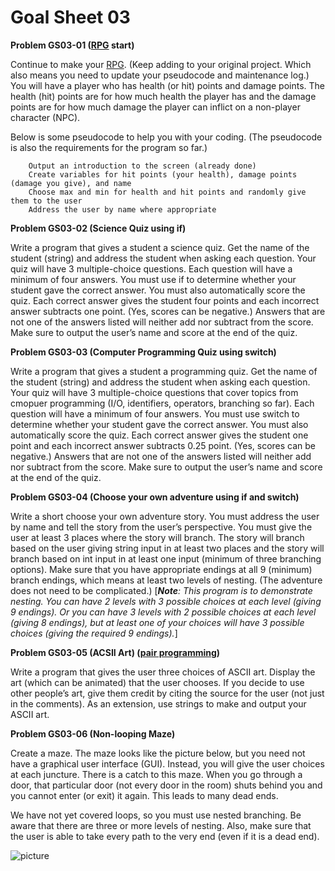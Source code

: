 # Goal Sheet 03

**Problem GS03-01 ([RPG](https://github.com/MichaelTMiyoshi/CSharpWithMiyoshi/blob/master/Problems/RPG_Requirements.md) start)**

Continue to make your [RPG](https://github.com/MichaelTMiyoshi/CSharpWithMiyoshi/blob/master/Problems/RPG_Requirements.md).  (Keep adding to your original project.  Which also means you need to update your pseudocode and maintenance log.)  You will have a player who has health (or hit) points and damage points.  The health (hit) points are for how much health the player has and the damage points are for how much damage the player can inflict on a non-player character (NPC).

Below is some pseudocode to help you with your coding.  (The pseudocode is also the requirements for the program so far.)

```
	Output an introduction to the screen (already done)
	Create variables for hit points (your health), damage points (damage you give), and name
	Choose max and min for health and hit points and randomly give them to the user
	Address the user by name where appropriate
```

**Problem GS03-02 (Science Quiz using if)**

Write a program that gives a student a science quiz.  Get the name of the student (string) and address the student when asking each question.  Your quiz will have 3 multiple-choice questions.  Each question will have a minimum of four answers.  You must use if to determine whether your student gave the correct answer.  You must also automatically score the quiz.  Each correct answer gives the student four points and each incorrect answer subtracts one point.  (Yes, scores can be negative.)  Answers that are not one of the answers listed will neither add nor subtract from the score.  Make sure to output the user’s name and score at the end of the quiz.

**Problem GS03-03 (Computer Programming Quiz using switch)**

Write a program that gives a student a programming quiz.  Get the name of the student (string) and address the student when asking each question.  Your quiz will have 3 multiple-choice questions that cover topics from cmopuer programming (I/O, identifiers, operators, branching so far).  Each question will have a minimum of four answers.  You must use switch to determine whether your student gave the correct answer.  You must also automatically score the quiz.  Each correct answer gives the student one point and each incorrect answer subtracts 0.25 point.  (Yes, scores can be negative.)  Answers that are not one of the answers listed will neither add nor subtract from the score.  Make sure to output the user’s name and score at the end of the quiz.

**Problem GS03-04 (Choose your own adventure using if and switch)**

Write a short choose your own adventure story.  You must address the user by name and tell the story from the user’s perspective.  You must give the user at least 3 places where the story will branch.  The story will branch based on the user giving string input in at least two places and the story will branch based on int input in at least one input (minimum of three branching options).  Make sure that you have appropriate endings at all 9 (minimum) branch endings, which means at least two levels of nesting.  (The adventure does not need to be complicated.)  [_**Note**: This program is to demonstrate nesting.  You can have 2 levels with 3 possible choices at each level (giving 9 endings).  Or you can have 3 levels with 2 possible choices at each level (giving 8 endings), but at least one of your choices will have 3 possible choices (giving the required 9 endings)._]

**Problem GS03-05 (ACSII Art) ([pair programming](https://github.com/MichaelTMiyoshi/CSharpWithMiyoshi/blob/master/Problems/PairProgramming.md))**

Write a program that gives the user three choices of ASCII art.  Display the art (which can be animated) that the user chooses.  If you decide to use other people’s art, give them credit by citing the source for the user (not just in the comments).  As an extension, use strings to make and output your ASCII art.

**Problem GS03-06 (Non-looping Maze)**

Create a maze.  The maze looks like the picture below, but you need not have a graphical user interface (GUI).  Instead, you will give the user choices at each juncture.  There is a catch to this maze.  When you go through a door, that particular door (not every door in the room) shuts behind you and you cannot enter (or exit) it again.  This leads to many dead ends.

We have not yet covered loops, so you must use nested branching.  Be aware that there are three or more levels of nesting.  Also, make sure that the user is able to take every path to the very end (even if it is a dead end).

![picture](https://github.com/MichaelTMiyoshi/CSharpWithMiyoshi/tree/main/images)
